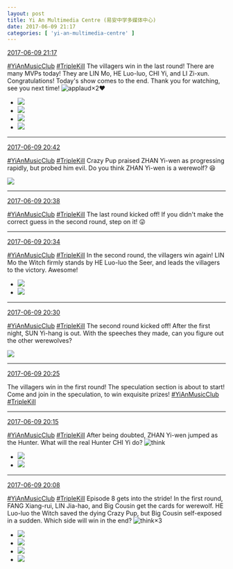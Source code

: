 ```yaml
---
layout: post
title: Yi An Multimedia Centre (易安中学多媒体中心)
date: 2017-06-09 21:17
categories: [ 'yi-an-multimedia-centre' ]
---
```


<div class="weibo-info">
  <a href="http://weibo.com/6196825252/F742Ooukc">2017-06-09 21:17</a>
</div>

[#YiAnMusicClub](http://weibo.com/p/100808beae2e3e05b17b64f63ebedca39f19b2) [#TripleKill](http://weibo.com/p/100808d614267acb9089db17679bfac43299ac) The villagers win in the last round! There are many MVPs today! They are LIN Mo, HE Luo-luo, CHI Yi, and LI Zi-xun. Congratulations! Today's show comes to the end. Thank you for watching, see you next time! ![applaud](http://img.t.sinajs.cn/t4/appstyle/expression/ext/normal/36/gza_org.gif)×2:heart:

<!-- more -->

<ul class="weibo-pic-list-2">
  <li class="weibo-pic">
    <a href="http://wx4.sinaimg.cn/mw690/006Lnfkogy1fgf8mofdjzj31kw2jqk3m.jpg"><img src="http://wx4.sinaimg.cn/thumb150/006Lnfkogy1fgf8mofdjzj31kw2jqk3m.jpg" /></a>
  </li>
  <li class="weibo-pic">
    <a href="http://wx1.sinaimg.cn/mw690/006Lnfkogy1fgf8mriumyj31kw2ca7ft.jpg"><img src="http://wx1.sinaimg.cn/thumb150/006Lnfkogy1fgf8mriumyj31kw2ca7ft.jpg" /></a>
  </li>
  <li class="weibo-pic">
    <a href="http://wx4.sinaimg.cn/mw690/006Lnfkogy1fgf8mwlazpj31kw2dck2r.jpg"><img src="http://wx4.sinaimg.cn/thumb150/006Lnfkogy1fgf8mwlazpj31kw2dck2r.jpg" /></a>
  </li>
  <li class="weibo-pic">
    <a href="http://wx3.sinaimg.cn/mw690/006Lnfkogy1fgf93f0dykj30r719a7wh.jpg"><img src="http://wx3.sinaimg.cn/thumb150/006Lnfkogy1fgf93f0dykj30r719a7wh.jpg" /></a>
  </li>
</ul>

---

<div class="weibo-info">
  <a href="http://weibo.com/6196825252/F73OIninS">2017-06-09 20:42</a>
</div>

[#YiAnMusicClub](http://weibo.com/p/100808beae2e3e05b17b64f63ebedca39f19b2) [#TripleKill](http://weibo.com/p/100808d614267acb9089db17679bfac43299ac) Crazy Pup praised ZHAN Yi-wen as progressing rapidly, but probed him evil. Do you think ZHAN Yi-wen is a werewolf? :satisfied:

<a href="http://wx1.sinaimg.cn/mw690/006Lnfkogy1fgf8fxz0xdj31kw297qfb.jpg">
  <img class="weibo-pic-preview" src="http://wx1.sinaimg.cn/orj360/006Lnfkogy1fgf8fxz0xdj31kw297qfb.jpg" />
</a>

---

<div class="weibo-info">
  <a href="http://weibo.com/6196825252/F73N2ETis">2017-06-09 20:38</a>
</div>

[#YiAnMusicClub](http://weibo.com/p/100808beae2e3e05b17b64f63ebedca39f19b2) [#TripleKill](http://weibo.com/p/100808d614267acb9089db17679bfac43299ac) The last round kicked off! If you didn't make the correct guess in the second round, step on it! :stuck_out_tongue_winking_eye:

---

<div class="weibo-info">
  <a href="http://weibo.com/6196825252/F73Lpg1pf">2017-06-09 20:34</a>
</div>

[#YiAnMusicClub](http://weibo.com/p/100808beae2e3e05b17b64f63ebedca39f19b2) [#TripleKill](http://weibo.com/p/100808d614267acb9089db17679bfac43299ac) In the second round, the villagers win again! LIN Mo the Witch firmly stands by HE Luo-luo the Seer, and leads the villagers to the victory. Awesome!

<ul class="weibo-pic-list-1">
  <li class="weibo-pic">
    <a href="http://wx1.sinaimg.cn/mw690/006Lnfkogy1fgf87lv3wpj31kw2buk22.jpg"><img src="http://wx1.sinaimg.cn/thumb150/006Lnfkogy1fgf87lv3wpj31kw2buk22.jpg" /></a>
  </li>
  <li class="weibo-pic">
    <a href="http://wx1.sinaimg.cn/mw690/006Lnfkogy1fgf87pgfxjj31kw2dcwpf.jpg"><img src="http://wx1.sinaimg.cn/thumb150/006Lnfkogy1fgf87pgfxjj31kw2dcwpf.jpg" /></a>
  </li>
</ul>

---

<div class="weibo-info">
  <a href="http://weibo.com/6196825252/F73JHc9Jw">2017-06-09 20:30</a>
</div>

[#YiAnMusicClub](http://weibo.com/p/100808beae2e3e05b17b64f63ebedca39f19b2) [#TripleKill](http://weibo.com/p/100808d614267acb9089db17679bfac43299ac) The second round kicked off! After the first night, SUN Yi-hang is out. With the speeches they made, can you figure out the other werewolves?

<a href="http://wx2.sinaimg.cn/mw690/006Lnfkogy1fgf82fbftaj31kw2dcwpp.jpg">
  <img class="weibo-pic-preview" src="http://wx2.sinaimg.cn/orj360/006Lnfkogy1fgf82fbftaj31kw2dcwpp.jpg" />
</a>

---

<div class="weibo-info">
  <a href="http://weibo.com/6196825252/F73HE7iK7">2017-06-09 20:25</a>
</div>

The villagers win in the first round! The speculation section is about to start! Come and join in the speculation, to win exquisite prizes! [#YiAnMusicClub](http://weibo.com/p/100808beae2e3e05b17b64f63ebedca39f19b2) [#TripleKill](http://weibo.com/p/100808d614267acb9089db17679bfac43299ac)

---

<div class="weibo-info">
  <a href="http://weibo.com/6196825252/F73DHbQj9">2017-06-09 20:15</a>
</div>

[#YiAnMusicClub](http://weibo.com/p/100808beae2e3e05b17b64f63ebedca39f19b2) [#TripleKill](http://weibo.com/p/100808d614267acb9089db17679bfac43299ac) After being doubted, ZHAN Yi-wen jumped as the Hunter. What will the real Hunter CHI Yi do? ![think](http://img.t.sinajs.cn/t4/appstyle/expression/ext/normal/e9/sk_org.gif)

<ul class="weibo-pic-list-1">
  <li class="weibo-pic">
    <a href="http://wx1.sinaimg.cn/mw690/006Lnfkogy1fgf7lkms63j31kw2dcn8x.jpg"><img src="http://wx1.sinaimg.cn/thumb150/006Lnfkogy1fgf7lkms63j31kw2dcn8x.jpg" /></a>
  </li>
  <li class="weibo-pic">
    <a href="http://wx2.sinaimg.cn/mw690/006Lnfkogy1fgf7ljvr5uj31kw2dcqee.jpg"><img src="http://wx2.sinaimg.cn/thumb150/006Lnfkogy1fgf7ljvr5uj31kw2dcqee.jpg" /></a>
  </li>
</ul>

---

<div class="weibo-info">
  <a href="http://weibo.com/6196825252/F73APgxoi">2017-06-09 20:08</a>
</div>

[#YiAnMusicClub](http://weibo.com/p/100808beae2e3e05b17b64f63ebedca39f19b2) [#TripleKill](http://weibo.com/p/100808d614267acb9089db17679bfac43299ac) Episode 8 gets into the stride! In the first round, FANG Xiang-rui, LIN Jia-hao, and Big Cousin get the cards for werewolf. HE Luo-luo the Witch saved the dying Crazy Pup, but Big Cousin self-exposed in a sudden. Which side will win in the end? ![think](http://img.t.sinajs.cn/t4/appstyle/expression/ext/normal/e9/sk_org.gif)×3

<ul class="weibo-pic-list-2">
  <li class="weibo-pic">
    <a href="http://wx1.sinaimg.cn/mw690/006Lnfkogy1fgf762idb1j31kw29hnbz.jpg"><img src="http://wx1.sinaimg.cn/thumb150/006Lnfkogy1fgf762idb1j31kw29hnbz.jpg" /></a>
  </li>
  <li class="weibo-pic">
    <a href="http://wx1.sinaimg.cn/mw690/006Lnfkogy1fgf7c3zn40j31kw2db146.jpg"><img src="http://wx1.sinaimg.cn/thumb150/006Lnfkogy1fgf7c3zn40j31kw2db146.jpg" /></a>
  </li>
  <li class="weibo-pic">
    <a href="http://wx1.sinaimg.cn/mw690/006Lnfkogy1fgf7calco2j31kw2dnn94.jpg"><img src="http://wx1.sinaimg.cn/thumb150/006Lnfkogy1fgf7calco2j31kw2dnn94.jpg" /></a>
  </li>
  <li class="weibo-pic">
    <a href="http://wx1.sinaimg.cn/mw690/006Lnfkogy1fgf7cgu7y6j31kw2ayk1h.jpg"><img src="http://wx1.sinaimg.cn/thumb150/006Lnfkogy1fgf7cgu7y6j31kw2ayk1h.jpg" /></a>
  </li>
</ul>
